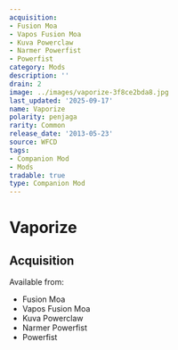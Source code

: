 ```yaml
---
acquisition:
- Fusion Moa
- Vapos Fusion Moa
- Kuva Powerclaw
- Narmer Powerfist
- Powerfist
category: Mods
description: ''
drain: 2
image: ../images/vaporize-3f8ce2bda8.jpg
last_updated: '2025-09-17'
name: Vaporize
polarity: penjaga
rarity: Common
release_date: '2013-05-23'
source: WFCD
tags:
- Companion Mod
- Mods
tradable: true
type: Companion Mod
---
```


# Vaporize

## Acquisition

Available from:
- Fusion Moa
- Vapos Fusion Moa
- Kuva Powerclaw
- Narmer Powerfist
- Powerfist

